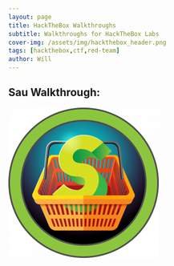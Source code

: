 ```yaml
---
layout: page
title: HackTheBox Walkthroughs
subtitle: Walkthroughs for HackTheBox Labs
cover-img: /assets/img/hackthebox_header.png
tags: [hackthebox,ctf,red-team]
author: Will
---
```

## Sau Walkthrough:
[<img src="assets/img/htb_sau/1ea2980b9dc2d11cf6a3f82f10ba8702.webp">](https://willanalyze.com/2024-09-22-HackTheBox_Sau_Walkthrough/)
